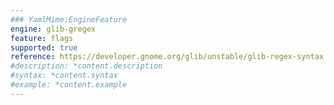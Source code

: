 ```yaml
---
### YamlMime:EngineFeature
engine: glib-gregex
feature: flags
supported: true
reference: https://developer.gnome.org/glib/unstable/glib-regex-syntax.html#id-1.5.25.11
#description: *content.description
#syntax: *content.syntax
#example: *content.example
---
```

